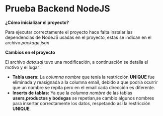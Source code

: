 # Prueba Backend NodeJS

**¿Cómo inicializar el proyecto?**

Para ejecutar correctamente el proyecto hace falta instalar las dependencias de NodeJS usadas en el proyecto, estas se indican en el archivo *package.json* 

**Cambios en el proyecto**

El archivo  *data.sql* tuvo una modificación, a continuación se detalla el motivo y el lugar :

- **Tabla users:** La *columna nombre* que tenía la restricción **UNIQUE** fue eliminada y reasignada a la columna email, debido a que podría ocurrir que un nombre se repita pero en el email cada dirección es diferente.
- **Inserts de tablas:** Ya que la *columna nombre* de las tablas **users,productos y bodegas** se repetian,se cambio algunos nombres para insertar correctamente los datos, respetando así la restricción **UNIQUE**.